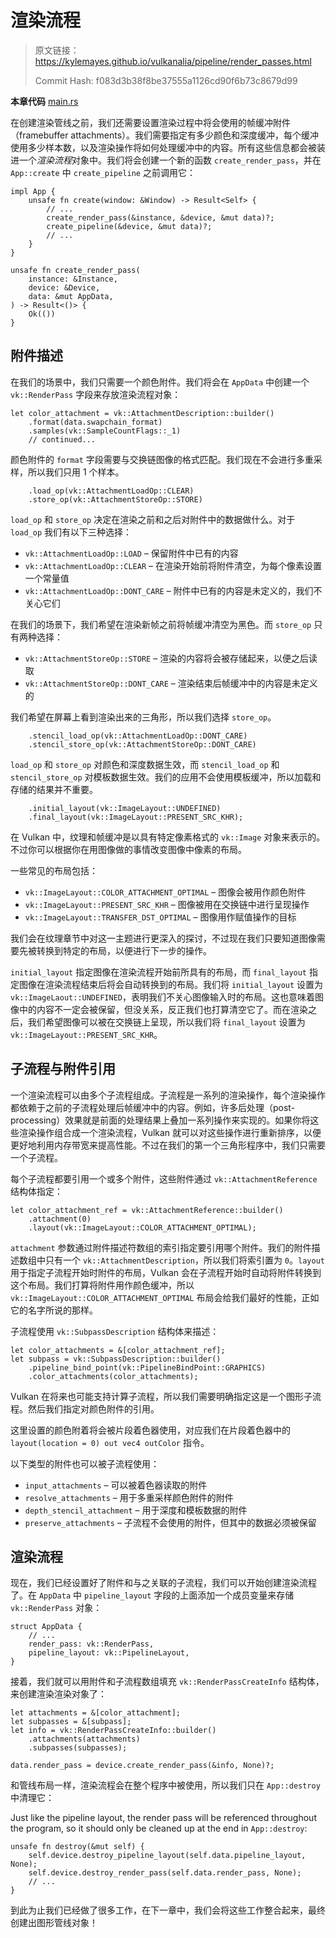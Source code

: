 # 渲染流程

> 原文链接：<https://kylemayes.github.io/vulkanalia/pipeline/render_passes.html>
> 
> Commit Hash: f083d3b38f8be37555a1126cd90f6b73c8679d99

**本章代码** [main.rs](https://github.com/KyleMayes/vulkanalia/tree/master/tutorial/src/11_render_passes.rs)

在创建渲染管线之前，我们还需要设置渲染过程中将会使用的帧缓冲附件（framebuffer attachments）。我们需要指定有多少颜色和深度缓冲，每个缓冲使用多少样本数，以及渲染操作将如何处理缓冲中的内容。所有这些信息都会被装进一个*渲染流程*对象中。我们将会创建一个新的函数 `create_render_pass`，并在 `App::create` 中 `create_pipeline` 之前调用它：

```rust,noplaypen
impl App {
    unsafe fn create(window: &Window) -> Result<Self> {
        // ...
        create_render_pass(&instance, &device, &mut data)?;
        create_pipeline(&device, &mut data)?;
        // ...
    }
}

unsafe fn create_render_pass(
    instance: &Instance,
    device: &Device,
    data: &mut AppData,
) -> Result<()> {
    Ok(())
}
```

## 附件描述

在我们的场景中，我们只需要一个颜色附件。我们将会在 `AppData` 中创建一个 `vk::RenderPass` 字段来存放渲染流程对象：

```rust,noplaypen
let color_attachment = vk::AttachmentDescription::builder()
    .format(data.swapchain_format)
    .samples(vk::SampleCountFlags::_1)
    // continued...
```

颜色附件的 `format` 字段需要与交换链图像的格式匹配。我们现在不会进行多重采样，所以我们只用 1 个样本。

```rust,noplaypen
    .load_op(vk::AttachmentLoadOp::CLEAR)
    .store_op(vk::AttachmentStoreOp::STORE)
```

`load_op` 和 `store_op` 决定在渲染之前和之后对附件中的数据做什么。对于 `load_op` 我们有以下三种选择：

* `vk::AttachmentLoadOp::LOAD` &ndash; 保留附件中已有的内容
* `vk::AttachmentLoadOp::CLEAR` &ndash; 在渲染开始前将附件清空，为每个像素设置一个常量值
* `vk::AttachmentLoadOp::DONT_CARE` &ndash; 附件中已有的内容是未定义的，我们不关心它们

在我们的场景下，我们希望在渲染新帧之前将帧缓冲清空为黑色。而 `store_op` 只有两种选择：

* `vk::AttachmentStoreOp::STORE` &ndash; 渲染的内容将会被存储起来，以便之后读取
* `vk::AttachmentStoreOp::DONT_CARE` &ndash; 渲染结束后帧缓冲中的内容是未定义的

我们希望在屏幕上看到渲染出来的三角形，所以我们选择 `store_op`。

```rust,noplaypen
    .stencil_load_op(vk::AttachmentLoadOp::DONT_CARE)
    .stencil_store_op(vk::AttachmentStoreOp::DONT_CARE)
```

`load_op` 和 `store_op` 对颜色和深度数据生效，而 `stencil_load_op` 和 `stencil_store_op` 对模板数据生效。我们的应用不会使用模板缓冲，所以加载和存储的结果并不重要。

```rust,noplaypen
    .initial_layout(vk::ImageLayout::UNDEFINED)
    .final_layout(vk::ImageLayout::PRESENT_SRC_KHR);
```

在 Vulkan 中，纹理和帧缓冲是以具有特定像素格式的 `vk::Image` 对象来表示的。不过你可以根据你在用图像做的事情改变图像中像素的布局。

一些常见的布局包括：

* `vk::ImageLayout::COLOR_ATTACHMENT_OPTIMAL` &ndash; 图像会被用作颜色附件
* `vk::ImageLayout::PRESENT_SRC_KHR` &ndash; 图像被用在交换链中进行呈现操作
* `vk::ImageLayout::TRANSFER_DST_OPTIMAL` &ndash; 图像用作赋值操作的目标

我们会在纹理章节中对这一主题进行更深入的探讨，不过现在我们只要知道图像需要先被转换到特定的布局，以便进行下一步的操作。

`initial_layout` 指定图像在渲染流程开始前所具有的布局，而 `final_layout` 指定图像在渲染流程结束后将会自动转换到的布局。我们将 `initial_layout` 设置为 `vk::ImageLaout::UNDEFINED`，表明我们不关心图像输入时的布局。这也意味着图像中的内容不一定会被保留，但没关系，反正我们也打算清空它了。而在渲染之后，我们希望图像可以被在交换链上呈现，所以我们将 `final_layout` 设置为 `vk::ImageLayout::PRESENT_SRC_KHR`。

## 子流程与附件引用

一个渲染流程可以由多个子流程组成。子流程是一系列的渲染操作，每个渲染操作都依赖于之前的子流程处理后帧缓冲中的内容。例如，许多后处理（post-processing）效果就是前面的处理结果上叠加一系列操作来实现的。如果你将这些渲染操作组合成一个渲染流程，Vulkan 就可以对这些操作进行重新排序，以便更好地利用内存带宽来提高性能。不过在我们的第一个三角形程序中，我们只需要一个子流程。

每个子流程都要引用一个或多个附件，这些附件通过 `vk::AttachmentReference` 结构体指定：

```rust,noplaypen
let color_attachment_ref = vk::AttachmentReference::builder()
    .attachment(0)
    .layout(vk::ImageLayout::COLOR_ATTACHMENT_OPTIMAL);
```

`attachment` 参数通过附件描述符数组的索引指定要引用哪个附件。我们的附件描述数组中只有一个 `vk::AttachmentDescription`，所以我们将索引置为 `0`。`layout` 用于指定子流程开始时附件的布局，Vulkan 会在子流程开始时自动将附件转换到这个布局。我们打算将附件用作颜色缓冲，所以 `vk::ImageLayout::COLOR_ATTACHMENT_OPTIMAL` 布局会给我们最好的性能，正如它的名字所说的那样。

子流程使用 `vk::SubpassDescription` 结构体来描述：

```rust,noplaypen
let color_attachments = &[color_attachment_ref];
let subpass = vk::SubpassDescription::builder()
    .pipeline_bind_point(vk::PipelineBindPoint::GRAPHICS)
    .color_attachments(color_attachments);
```

Vulkan 在将来也可能支持计算子流程，所以我们需要明确指定这是一个图形子流程。然后我们指定对颜色附件的引用。

这里设置的颜色附着将会被片段着色器使用，对应我们在片段着色器中的 `layout(location = 0) out vec4 outColor` 指令。

以下类型的附件也可以被子流程使用：

* `input_attachments` &ndash; 可以被着色器读取的附件
* `resolve_attachments` &ndash; 用于多重采样颜色附件的附件
* `depth_stencil_attachment` &ndash; 用于深度和模板数据的附件
* `preserve_attachments` &ndash; 子流程不会使用的附件，但其中的数据必须被保留

## 渲染流程

现在，我们已经设置好了附件和与之关联的子流程，我们可以开始创建渲染流程了。在 `AppData` 中 `pipeline_layout` 字段的上面添加一个成员变量来存储 `vk::RenderPass` 对象：

```rust,noplaypen
struct AppData {
    // ...
    render_pass: vk::RenderPass,
    pipeline_layout: vk::PipelineLayout,
}
```

接着，我们就可以用附件和子流程数组填充 `vk::RenderPassCreateInfo` 结构体，来创建渲染渲染对象了：

```rust,noplaypen
let attachments = &[color_attachment];
let subpasses = &[subpass];
let info = vk::RenderPassCreateInfo::builder()
    .attachments(attachments)
    .subpasses(subpasses);

data.render_pass = device.create_render_pass(&info, None)?;
```

和管线布局一样，渲染流程会在整个程序中被使用，所以我们只在 `App::destroy` 中清理它：

Just like the pipeline layout, the render pass will be referenced throughout the program, so it should only be cleaned up at the end in `App::destroy`:

```rust,noplaypen
unsafe fn destroy(&mut self) {
    self.device.destroy_pipeline_layout(self.data.pipeline_layout, None);
    self.device.destroy_render_pass(self.data.render_pass, None);
    // ...
}
```

到此为止我们已经做了很多工作，在下一章中，我们会将这些工作整合起来，最终创建出图形管线对象！
